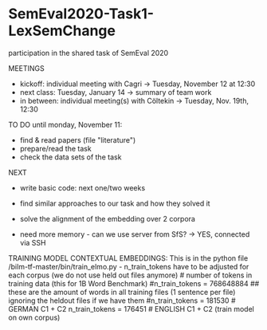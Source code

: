 # SemEval2020-Task1-LexSemChange
participation in the shared task of SemEval 2020

MEETINGS
- kickoff: individual meeting with Cagri -> Tuesday, November 12 at 12:30
- next class: Tuesday, January 14 -> summary of team work
- in between: individual meeting(s) with Cöltekin
    -> Tuesday, Nov. 19th, 12:30

TO DO until monday, November 11:
- find & read papers (file "literature")
- prepare/read the task
- check the data sets of the task

NEXT
- write basic code: next one/two weeks
- find similar approaches to our task and how they solved it

- solve the alignment of the embedding over 2 corpora
- need more memory - can we use server from SfS? -> YES, connected via SSH

TRAINING MODEL CONTEXTUAL EMBEDDINGS:
This is in the python file /bilm-tf-master/bin/train_elmo.py - n_train_tokens have to be adjusted for each corpus (we do not use held out files anymore)
    # number of tokens in training data (this for 1B Word Benchmark)
    #n_train_tokens = 768648884
    ## these are the amount of words in all training files (1 sentence per file) ignoring the heldout files if we have them
    #n_train_tokens = 181530  # GERMAN C1 + C2
    n_train_tokens = 176451  # ENGLISH C1 + C2 (train model on own corpus)

